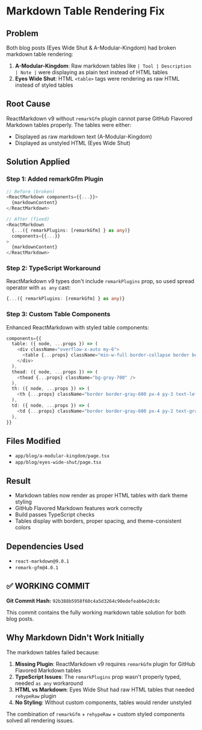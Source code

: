 # Markdown Table Rendering Fix

## Problem
Both blog posts (Eyes Wide Shut & A-Modular-Kingdom) had broken markdown table rendering:

1. **A-Modular-Kingdom**: Raw markdown tables like `| Tool | Description | Note |` were displaying as plain text instead of HTML tables
2. **Eyes Wide Shut**: HTML `<table>` tags were rendering as raw HTML instead of styled tables

## Root Cause
ReactMarkdown v9 without `remarkGfm` plugin cannot parse GitHub Flavored Markdown tables properly. The tables were either:
- Displayed as raw markdown text (A-Modular-Kingdom)
- Displayed as unstyled HTML (Eyes Wide Shut)

## Solution Applied

### Step 1: Added remarkGfm Plugin
```typescript
// Before (broken)
<ReactMarkdown components={{...}}>
  {markdownContent}
</ReactMarkdown>

// After (fixed)
<ReactMarkdown
  {...({ remarkPlugins: [remarkGfm] } as any)}
  components={{...}}
>
  {markdownContent}
</ReactMarkdown>
```

### Step 2: TypeScript Workaround
ReactMarkdown v9 types don't include `remarkPlugins` prop, so used spread operator with `as any` cast:
```typescript
{...({ remarkPlugins: [remarkGfm] } as any)}
```

### Step 3: Custom Table Components
Enhanced ReactMarkdown with styled table components:
```typescript
components={{
  table: ({ node, ...props }) => (
    <div className="overflow-x-auto my-6">
      <table {...props} className="min-w-full border-collapse border border-gray-600 bg-gray-800/50" />
    </div>
  ),
  thead: ({ node, ...props }) => (
    <thead {...props} className="bg-gray-700" />
  ),
  th: ({ node, ...props }) => (
    <th {...props} className="border border-gray-600 px-4 py-3 text-left font-semibold text-white" />
  ),
  td: ({ node, ...props }) => (
    <td {...props} className="border border-gray-600 px-4 py-2 text-gray-300" />
  ),
}}
```

## Files Modified
- `app/blog/a-modular-kingdom/page.tsx`
- `app/blog/eyes-wide-shut/page.tsx`

## Result
- Markdown tables now render as proper HTML tables with dark theme styling
- GitHub Flavored Markdown features work correctly
- Build passes TypeScript checks
- Tables display with borders, proper spacing, and theme-consistent colors

## Dependencies Used
- `react-markdown@9.0.1`
- `remark-gfm@4.0.1`

## ✅ WORKING COMMIT
**Git Commit Hash:** `92b388b5958f60c4a5d3264c90edefeab6e2dc8c`

This commit contains the fully working markdown table solution for both blog posts.

## Why Markdown Didn't Work Initially

The markdown tables failed because:

1. **Missing Plugin**: ReactMarkdown v9 requires `remarkGfm` plugin for GitHub Flavored Markdown tables
2. **TypeScript Issues**: The `remarkPlugins` prop wasn't properly typed, needed `as any` workaround  
3. **HTML vs Markdown**: Eyes Wide Shut had raw HTML tables that needed `rehypeRaw` plugin
4. **No Styling**: Without custom components, tables would render unstyled

The combination of `remarkGfm` + `rehypeRaw` + custom styled components solved all rendering issues.